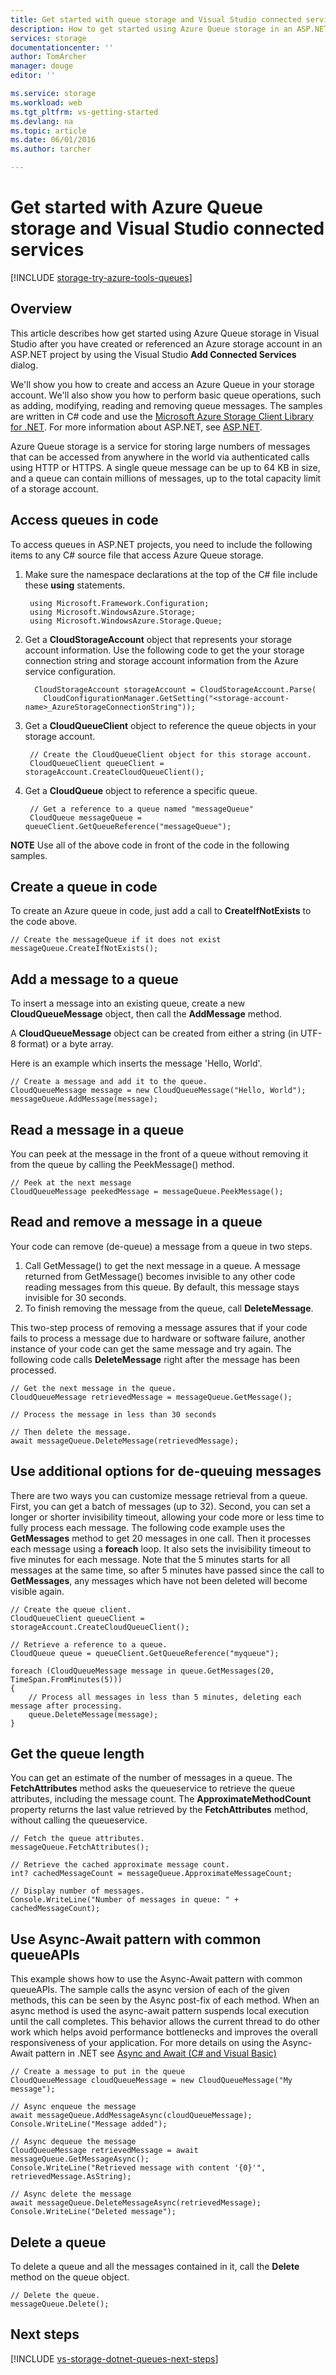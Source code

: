 ```yaml
---
title: Get started with queue storage and Visual Studio connected services (ASP.NET) | Microsoft Azure
description: How to get started using Azure Queue storage in an ASP.NET project in Visual Studio after connecting to a storage account using Visual Studio connected services
services: storage
documentationcenter: ''
author: TomArcher
manager: douge
editor: ''

ms.service: storage
ms.workload: web
ms.tgt_pltfrm: vs-getting-started
ms.devlang: na
ms.topic: article
ms.date: 06/01/2016
ms.author: tarcher

---
```

# Get started with Azure Queue storage and Visual Studio connected services
[!INCLUDE [storage-try-azure-tools-queues](../../includes/storage-try-azure-tools-queues.md)]

## Overview
This article describes how get started using Azure Queue storage in Visual Studio after you have created or referenced an Azure storage account in an ASP.NET project by using the  Visual Studio **Add Connected Services** dialog.

We'll show you how to create and access an Azure Queue in your storage account. We'll also show you how to perform basic queue operations, such as adding, modifying, reading and removing queue messages. The samples are written in C# code and use the [Microsoft Azure Storage Client Library for .NET](https://msdn.microsoft.com/library/azure/dn261237.aspx). For more information about ASP.NET, see [ASP.NET](http://www.asp.net).

Azure Queue storage is a service for storing large numbers of messages that can be accessed from anywhere in the world via authenticated calls using HTTP or HTTPS. A single queue message can be up to 64 KB in size, and a queue can contain millions of messages, up to the total capacity limit of a storage account.

## Access queues in code
To access queues in ASP.NET projects, you need to include the following items to any C# source file that access Azure Queue storage.

1. Make sure the namespace declarations at the top of the C# file include these **using** statements.
   
        using Microsoft.Framework.Configuration;
        using Microsoft.WindowsAzure.Storage;
        using Microsoft.WindowsAzure.Storage.Queue;
2. Get a **CloudStorageAccount** object that represents your storage account information. Use the following code to get the your storage connection string and storage account information from the Azure service configuration.
   
         CloudStorageAccount storageAccount = CloudStorageAccount.Parse(
           CloudConfigurationManager.GetSetting("<storage-account-name>_AzureStorageConnectionString"));
3. Get a **CloudQueueClient** object to reference the queue objects in your storage account.  
   
        // Create the CloudQueueClient object for this storage account.
        CloudQueueClient queueClient = storageAccount.CreateCloudQueueClient();
4. Get a **CloudQueue** object to reference a specific queue.
   
        // Get a reference to a queue named "messageQueue"
        CloudQueue messageQueue = queueClient.GetQueueReference("messageQueue");

**NOTE** Use all of the above code in front of the code in the following samples.

## Create a queue in code
To create an Azure queue in code, just add a call to **CreateIfNotExists** to the code above.

    // Create the messageQueue if it does not exist
    messageQueue.CreateIfNotExists();

## Add a message to a queue
To insert a message into an existing queue, create a new **CloudQueueMessage** object, then call the **AddMessage** method.

A **CloudQueueMessage** object can be created from either a string (in UTF-8 format) or a byte array.

Here is an example which inserts the message 'Hello, World'.

    // Create a message and add it to the queue.
    CloudQueueMessage message = new CloudQueueMessage("Hello, World");
    messageQueue.AddMessage(message);

## Read a message in a queue
You can peek at the message in the front of a queue without removing it from the queue by calling the PeekMessage() method.

    // Peek at the next message
    CloudQueueMessage peekedMessage = messageQueue.PeekMessage();

## Read and remove a message in a queue
Your code can remove (de-queue) a message from a queue in two steps.

1. Call GetMessage() to get the next message in a queue. A message returned from GetMessage() becomes invisible to any other code reading messages from this queue. By default, this message stays invisible for 30 seconds.
2. To finish removing the message from the queue, call **DeleteMessage**.

This two-step process of removing a message assures that if your code fails to process a message due to hardware or software failure, another instance of your code can get the same message and try again. The following code calls **DeleteMessage** right after the message has been processed.

    // Get the next message in the queue.
    CloudQueueMessage retrievedMessage = messageQueue.GetMessage();

    // Process the message in less than 30 seconds

    // Then delete the message.
    await messageQueue.DeleteMessage(retrievedMessage);


## Use additional options for de-queuing messages
There are two ways you can customize message retrieval from a queue.
First, you can get a batch of messages (up to 32). Second, you can set a
longer or shorter invisibility timeout, allowing your code more or less
time to fully process each message. The following code example uses the
**GetMessages** method to get 20 messages in one call. Then it processes
each message using a **foreach** loop. It also sets the invisibility
timeout to five minutes for each message. Note that the 5 minutes starts
for all messages at the same time, so after 5 minutes have passed since
the call to **GetMessages**, any messages which have not been deleted
will become visible again.

    // Create the queue client.
    CloudQueueClient queueClient = storageAccount.CreateCloudQueueClient();

    // Retrieve a reference to a queue.
    CloudQueue queue = queueClient.GetQueueReference("myqueue");

    foreach (CloudQueueMessage message in queue.GetMessages(20, TimeSpan.FromMinutes(5)))
    {
        // Process all messages in less than 5 minutes, deleting each message after processing.
        queue.DeleteMessage(message);
    }

## Get the queue length
You can get an estimate of the number of messages in a queue. The
**FetchAttributes** method asks the queueservice to
retrieve the queue attributes, including the message count. The **ApproximateMethodCount**
property returns the last value retrieved by the
**FetchAttributes** method, without calling the queueservice.

    // Fetch the queue attributes.
    messageQueue.FetchAttributes();

    // Retrieve the cached approximate message count.
    int? cachedMessageCount = messageQueue.ApproximateMessageCount;

    // Display number of messages.
    Console.WriteLine("Number of messages in queue: " + cachedMessageCount);

## Use Async-Await pattern with common queueAPIs
This example shows how to use the Async-Await pattern with common queueAPIs. The sample calls the async version of each of the given methods, this can be seen by the Async post-fix of each method. When an async method is used the async-await pattern suspends local execution until the call completes. This behavior allows the current thread to do other work which helps avoid performance bottlenecks and improves the overall responsiveness of your application. For more details on using the Async-Await pattern in .NET see [Async and Await (C# and Visual Basic)](https://msdn.microsoft.com/library/hh191443.aspx)

    // Create a message to put in the queue
    CloudQueueMessage cloudQueueMessage = new CloudQueueMessage("My message");

    // Async enqueue the message
    await messageQueue.AddMessageAsync(cloudQueueMessage);
    Console.WriteLine("Message added");

    // Async dequeue the message
    CloudQueueMessage retrievedMessage = await messageQueue.GetMessageAsync();
    Console.WriteLine("Retrieved message with content '{0}'", retrievedMessage.AsString);

    // Async delete the message
    await messageQueue.DeleteMessageAsync(retrievedMessage);
    Console.WriteLine("Deleted message");

## Delete a queue
To delete a queue and all the messages contained in it, call the
**Delete** method on the queue object.

    // Delete the queue.
    messageQueue.Delete();

## Next steps
[!INCLUDE [vs-storage-dotnet-queues-next-steps](../../includes/vs-storage-dotnet-queues-next-steps.md)]


